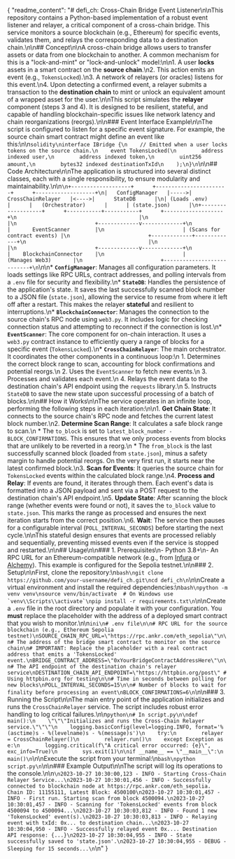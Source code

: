 {
  "readme_content": "# defi_ch: Cross-Chain Bridge Event Listener\n\nThis repository contains a Python-based implementation of a robust event listener and relayer, a critical component of a cross-chain bridge. This service monitors a source blockchain (e.g., Ethereum) for specific events, validates them, and relays the corresponding data to a destination chain.\n\n## Concept\n\nA cross-chain bridge allows users to transfer assets or data from one blockchain to another. A common mechanism for this is a \"lock-and-mint\" or \"lock-and-unlock\" model:\n\n1.  A user **locks** assets in a smart contract on the **source chain**.\n2.  This action emits an event (e.g., `TokensLocked`).\n3.  A network of relayers (or oracles) listens for this event.\n4.  Upon detecting a confirmed event, a relayer submits a transaction to the **destination chain** to mint or unlock an equivalent amount of a wrapped asset for the user.\n\nThis script simulates the **relayer** component (steps 3 and 4). It is designed to be resilient, stateful, and capable of handling blockchain-specific issues like network latency and chain reorganizations (reorgs).\n\n### Event Interface Example\n\nThe script is configured to listen for a specific event signature. For example, the source chain smart contract might define an event like this:\n\n```solidity\ninterface IBridge {\n    // Emitted when a user locks tokens on the source chain.\n    event TokensLocked(\n        address indexed user,\n        address indexed token,\n        uint256 amount,\n        bytes32 indexed destinationTxId\n    );\n}\n```\n\n## Code Architecture\n\nThe application is structured into several distinct classes, each with a single responsibility, to ensure modularity and maintainability.\n\n```\n+-------------------+      +-----------------------+      +-------------------+\n|   ConfigManager   |----->|   CrossChainRelayer   |<---->|      StateDB      |\n| (Loads .env)      |      |   (Orchestrator)      |      | (state.json)      |\n+-------------------+      +-----------+-----------+      +-------------------+\n                                       |\n                                       |\n                         +-------------v-------------+\n                         |       EventScanner        |\n                         | (Scans for contract events) |\n                         +-------------+-------------+\n                                       |\n                                       |\n                         +-------------v-------------+\n                         |    BlockchainConnector    |\n                         |      (Manages Web3)       |\n                         +---------------------------+\n```\n\n*   **`ConfigManager`**: Manages all configuration parameters. It loads settings like RPC URLs, contract addresses, and polling intervals from a `.env` file for security and flexibility.\n*   **`StateDB`**: Handles the persistence of the application's state. It saves the last successfully scanned block number to a JSON file (`state.json`), allowing the service to resume from where it left off after a restart. This makes the relayer **stateful** and resilient to interruptions.\n*   **`BlockchainConnector`**: Manages the connection to the source chain's RPC node using `web3.py`. It includes logic for checking connection status and attempting to reconnect if the connection is lost.\n*   **`EventScanner`**: The core component for on-chain interaction. It uses a `web3.py` contract instance to efficiently query a range of blocks for a specific event (`TokensLocked`).\n*   **`CrossChainRelayer`**: The main orchestrator. It coordinates the other components in a continuous loop:\n    1.  Determines the correct block range to scan, accounting for block confirmations and potential reorgs.\n    2.  Uses the `EventScanner` to fetch new events.\n    3.  Processes and validates each event.\n    4.  Relays the event data to the destination chain's API endpoint using the `requests` library.\n    5.  Instructs `StateDB` to save the new state upon successful processing of a batch of blocks.\n\n## How it Works\n\nThe service operates in an infinite loop, performing the following steps in each iteration:\n\n1.  **Get Chain State**: It connects to the source chain's RPC node and fetches the current latest block number.\n2.  **Determine Scan Range**: It calculates a safe block range to scan.\n    *   The `to_block` is set to `latest_block_number - BLOCK_CONFIRMATIONS`. This ensures that we only process events from blocks that are unlikely to be reverted in a reorg.\n    *   The `from_block` is the last successfully scanned block (loaded from `state.json`), minus a safety margin to handle potential reorgs. On the very first run, it starts near the latest confirmed block.\n3.  **Scan for Events**: It queries the source chain for `TokensLocked` events within the calculated block range.\n4.  **Process and Relay**: If events are found, it iterates through them. Each event's data is formatted into a JSON payload and sent via a POST request to the destination chain's API endpoint.\n5.  **Update State**: After scanning the block range (whether events were found or not), it saves the `to_block` value to `state.json`. This marks the range as processed and ensures the next iteration starts from the correct position.\n6.  **Wait**: The service then pauses for a configurable interval (`POLL_INTERVAL_SECONDS`) before starting the next cycle.\n\nThis stateful design ensures that events are processed reliably and sequentially, preventing missed events even if the service is stopped and restarted.\n\n## Usage\n\n### 1. Prerequisites\n- Python 3.8+\n- An RPC URL for an Ethereum-compatible network (e.g., from [Infura](https://infura.io/) or [Alchemy](https://www.alchemy.com/)). This example is configured for the Sepolia testnet.\n\n### 2. Setup\n\nFirst, clone the repository:\n```bash\ngit clone https://github.com/your-username/defi_ch.git\ncd defi_ch\n```\n\nCreate a virtual environment and install the required dependencies:\n```bash\npython -m venv venv\nsource venv/bin/activate  # On Windows use `venv\\Scripts\\activate`\npip install -r requirements.txt\n```\n\nCreate a `.env` file in the root directory and populate it with your configuration. You **must** replace the placeholder with the address of a deployed smart contract that you wish to monitor.\n\n```ini\n# .env file\n\n# RPC URL for the source blockchain (e.g., Ethereum Sepolia testnet)\nSOURCE_CHAIN_RPC_URL=\"https://rpc.ankr.com/eth_sepolia\"\n\n# The address of the bridge smart contract to monitor on the source chain\n# IMPORTANT: Replace the placeholder with a real contract address that emits a 'TokensLocked' event.\nBRIDGE_CONTRACT_ADDRESS=\"0xYourBridgeContractAddressHere\"\n\n# The API endpoint of the destination chain's relayer service\nDESTINATION_CHAIN_API_ENDPOINT=\"https://httpbin.org/post\" # Using httpbin.org for testing\n\n# Time in seconds between polling for new blocks\nPOLL_INTERVAL_SECONDS=15\n\n# Number of blocks to wait for finality before processing an event\nBLOCK_CONFIRMATIONS=6\n```\n\n### 3. Running the Script\n\nThe main entry point of the application initializes and runs the `CrossChainRelayer` service. The script includes robust error handling to log critical failures.\n\n```python\n# In script.py\n\ndef main():\n    \"\"\"Initializes and runs the Cross-Chain Relayer service.\"\"\"\n    logging.basicConfig(level=logging.INFO, format='%(asctime)s - %(levelname)s - %(message)s')\n    try:\n        relayer = CrossChainRelayer()\n        relayer.run()\n    except Exception as e:\n        logging.critical(f\"A critical error occurred: {e}\", exc_info=True)\n        sys.exit(1)\n\nif __name__ == \"__main__\":\n    main()\n```\n\nExecute the script from your terminal:\n```bash\npython script.py\n```\n\n### Example Output\n\nThe script will log its operations to the console.\n\n```\n2023-10-27 10:30:00,123 - INFO - Starting Cross-Chain Relayer Service...\n2023-10-27 10:30:01,456 - INFO - Successfully connected to blockchain node at https://rpc.ankr.com/eth_sepolia. Chain ID: 11155111, Latest Block: 4500100\n2023-10-27 10:30:01,457 - INFO - First run. Starting scan from block 4500094.\n2023-10-27 10:30:01,457 - INFO - Scanning for 'TokensLocked' events from block 4500094 to 4500094...\n2023-10-27 10:30:03,812 - INFO - Found 1 new 'TokensLocked' event(s).\n2023-10-27 10:30:03,813 - INFO - Relaying event with txId: 0x... to destination chain...\n2023-10-27 10:30:04,950 - INFO - Successfully relayed event 0x.... Destination API response: {...}\n2023-10-27 10:30:04,955 - INFO - State successfully saved to 'state.json'.\n2023-10-27 10:30:04,955 - DEBUG - Sleeping for 15 seconds...\n```\n"
}